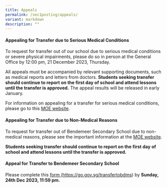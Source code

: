 ```yaml
---
title: Appeals
permalink: /sec1posting/appeals/
variant: markdown
description: ""
---
```

#### **Appealing for Transfer due to Serious Medical Conditions**

To request for transfer out of our school due to serious medical conditions or severe physical impairments, please do so in person at the General Office by 12:00 pm, 21 December 2023, Thursday.

All appeals must be accompanied by relevant supporting documents, such as medical reports and letters from doctors. 
**Students seeking transfer should continue to report on the first day of school and attend lessons until the transfer is approved.**
The appeal results will be released in early January. 

For information on appealing for a transfer for serious medical conditions, please go to this <a target="_blank" href="https://www.moe.gov.sg/secondary/s1-posting/results/appeal-for-school-transfer/">MOE website</a>.


#### **Appealing for Transfer due to Non-Medical Reasons**
To request for transfer out of Bendemeer Secondary School due to non-medical reasons, please see the important information at the <a target="_blank" href="https://www.moe.gov.sg/secondary/s1-posting/results/appeal-for-school-transfer/">MOE website</a>.

**Students seeking transfer should continue to report on the first day of school and attend lessons until the transfer is approved.**



#### **Appeal for Transfer to Bendemeer Secondary School**
Please complete this <a target="_blank" href="https://go.gov.sg/transfertobdms">form (https://go.gov.sg/transfertobdms)</a> by **Sunday, 24th Dec 2023, 11:59 pm.**